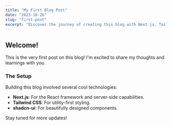 ```yaml
---
title: "My First Blog Post"
date: "2023-10-26"
slug: "first-post"
excerpt: "Discover the journey of creating this blog with Next.js, Tailwind CSS, and shadcn-ui."
---
```


## Welcome!

This is the very first post on this blog! I'm excited to share my thoughts and learnings with you.

### The Setup

Building this blog involved several cool technologies:

- **Next.js**: For the React framework and server-side capabilities.
- **Tailwind CSS**: For utility-first styling.
- **shadcn-ui**: For beautifully designed components.

Stay tuned for more updates!
